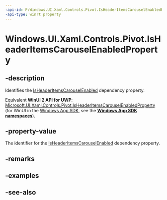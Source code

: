 ```yaml
---
-api-id: P:Windows.UI.Xaml.Controls.Pivot.IsHeaderItemsCarouselEnabledProperty
-api-type: winrt property
---
```


<!-- Property syntax
public Windows.UI.Xaml.DependencyProperty IsHeaderItemsCarouselEnabledProperty { get; }
-->

# Windows.UI.Xaml.Controls.Pivot.IsHeaderItemsCarouselEnabledProperty

## -description
Identifies the [IsHeaderItemsCarouselEnabled](pivot_isheaderitemscarouselenabled.md) dependency property.

Equivalent **WinUI 2 API for UWP**: [Microsoft.UI.Xaml.Controls.Pivot.IsHeaderItemsCarouselEnabledProperty](/windows/winui/api/microsoft.ui.xaml.controls.pivot.isheaderitemscarouselenabledproperty) (for WinUI in the [Windows App SDK](/windows/apps/windows-app-sdk/), see the **[Windows App SDK namespaces](/windows/windows-app-sdk/api/winrt/)**).

## -property-value
The identifier for the [IsHeaderItemsCarouselEnabled](pivot_isheaderitemscarouselenabled.md) dependency property.

## -remarks

## -examples

## -see-also
